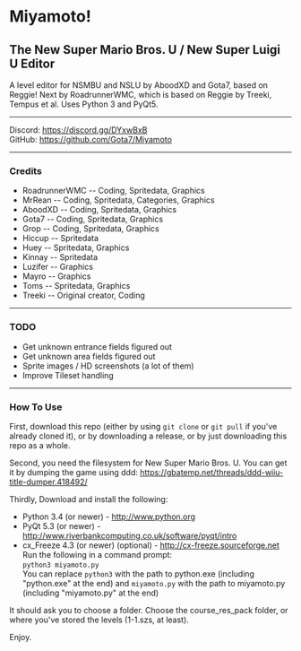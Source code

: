 # Miyamoto!
## The New Super Mario Bros. U / New Super Luigi U Editor
A level editor for NSMBU and NSLU by AboodXD and Gota7, based on Reggie! Next by RoadrunnerWMC, which is based on Reggie by Treeki, Tempus et al. Uses Python 3 and PyQt5.

----------------------------------------------------------------

Discord: https://discord.gg/DYxwBxB  
GitHub: https://github.com/Gota7/Miyamoto  

----------------------------------------------------------------

### Credits
- RoadrunnerWMC -- Coding, Spritedata, Graphics
- MrRean -- Coding, Spritedata, Categories, Graphics
- AboodXD -- Coding, Spritedata, Graphics
- Gota7 -- Coding, Spritedata, Graphics
- Grop -- Coding, Spritedata, Graphics
- Hiccup -- Spritedata
- Huey -- Spritedata, Graphics
- Kinnay -- Spritedata
- Luzifer -- Graphics
- Mayro -- Graphics
- Toms -- Spritedata, Graphics
- Treeki -- Original creator, Coding

----------------------------------------------------------------

### TODO
- Get unknown entrance fields figured out
- Get unknown area fields figured out
- Sprite images / HD screenshots (a lot of them)
- Improve Tileset handling

----------------------------------------------------------------

### How To Use
First, download this repo (either by using ```git clone``` or ```git pull``` if you've already cloned it), or by downloading a release, or by just downloading this repo as a whole.

Second, you need the filesystem for New Super Mario Bros. U. You can get it by dumping the game using ddd: https://gbatemp.net/threads/ddd-wiiu-title-dumper.418492/

Thirdly, Download and install the following:
 * Python 3.4 (or newer) - http://www.python.org
 * PyQt 5.3 (or newer) - http://www.riverbankcomputing.co.uk/software/pyqt/intro
 * cx_Freeze 4.3 (or newer) (optional) - http://cx-freeze.sourceforge.net  
Run the following in a command prompt:  
`python3 miyamoto.py`  
You can replace `python3` with the path to python.exe (including "python.exe" at the end) and `miyamoto.py` with the path to miyamoto.py (including "miyamoto.py" at the end)  
  
It should ask you to choose a folder. Choose the course_res_pack folder, or where you've stored the levels (1-1.szs, at least).

Enjoy.

